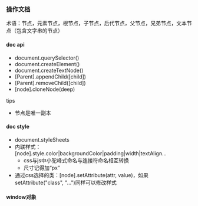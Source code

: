 
### 操作文档
术语：节点，元素节点，根节点，子节点，后代节点，父节点，兄弟节点，文本节点（包含文字串的节点）

#### doc api
- document.querySelector()
- document.createElement()
- document.createTextNode()
- [Parent].appendChild([child])
- [Parent].removeChild([child])
- [node].cloneNode(deep)

tips
- 节点是唯一副本

#### doc style
- document.styleSheets
- 内联样式：[node].style.color|backgroundColor|padding|width|textAlign...
    - css与js中小驼峰式命名与连接符命名相互转换
    - 尺寸记得加“px”
- 通过css选择的类：[node].setAttribute(attr, value)，如果setAttribute("class", "...")同样可以修改样式

#### window对象

